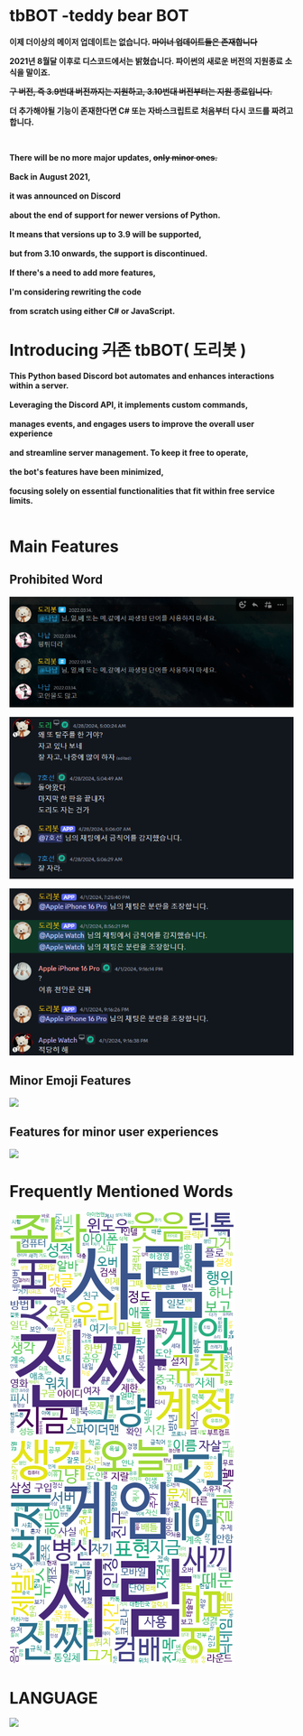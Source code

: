 # tbBOT -teddy bear BOT
  <p><b>이제 더이상의 메이저 업데이트는 없습니다. <s>마이너 업데이트들은 존재합니다</s></p><p>
  2021년 8월달 이후로 디스코드에서는 밝혔습니다. 파이썬의 새로운 버전의 지원종료 소식을 말이죠.</p><p><s>구 버전, 즉 3.9번대 버전까지는 지원하고, 3.10번대 버전부터는 지원 종료입니다.</s></p><p>
  더 추가해야될 기능이 존재한다면 C# 또는 자바스크립트로 처음부터 다시 코드를 짜려고 합니다.</p></b><br/>
  
<b><p>There will be no more major updates, <s>only minor ones.</s><br/><br/>
Back in August 2021,<br/><br/> it was announced on Discord<br/><br/>
about the end of support for newer versions of Python.<br/><br/>
It means that versions up to 3.9 will be supported,<br/><br/>
but from 3.10 onwards, the support is discontinued.<br/><br/>
If there's a need to add more features,<br/><br/> 
I'm considering rewriting the code <br/><br/>
from scratch using either C# or JavaScript.<br/>
</p></b>

# Introducing <s>기존</s> tbBOT( 도리봇 )

<b><p>This Python based Discord bot automates and enhances interactions within a server.<br/><br/> 
Leveraging the Discord API, it implements custom commands,<br/><br/> 
manages events, and engages users to improve the overall user experience<br/><br/> 
and streamline server management. To keep it free to operate,<br/><br/> 
the bot's features have been minimized,<br/><br/> 
focusing solely on essential functionalities that fit within free service limits.<br/><br/>
</p></b>

# Main Features

## Prohibited Word
<pre>
<img src="https://github.com/diligencefrozen/discordbot-main/blob/main/ss/4.PNG?raw=true">
</pre>

<pre>
<img src="https://github.com/diligencefrozen/discordbot-main/blob/main/ss/ASM(20241014).PNG?raw=true">
</pre>

<pre>
<img src="https://github.com/diligencefrozen/discordbot-main/blob/main/ss/BSM(20241014).PNG?raw=true">
</pre>

## Minor Emoji Features
<pre>
<img src="https://">
</pre>

## Features for minor user experiences
<pre>
<img src="https://">
</pre>

# Frequently Mentioned Words
<pre>
<img src="https://github.com/diligencefrozen/discordbot-main/blob/main/ss/BSM_02.png?raw=true">
<img src="https://github.com/diligencefrozen/discordbot-main/blob/main/ss/ASM_02.png?raw=true">
</pre>

# LANGUAGE
<pre>
<img src="https://img.shields.io/badge/python-3776AB?style=for-the-badge&logo=python&logoColor=white"> 
</pre>


